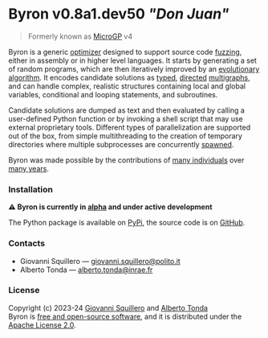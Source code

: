 # Byron v0.8a1.dev50 *"Don Juan"*

> Formerly known as [MicroGP](https://github.com/microgp) v4

Byron is a generic [optimizer](https://en.wikipedia.org/wiki/Engineering_optimization) designed to support source code [fuzzing](https://en.wikipedia.org/wiki/Fuzzing), either in assembly or in higher level languages. It starts by generating a set of random programs, which are then iteratively improved by an [evolutionary algorithm](https://cad-polito-it.github.io/byron/evolution). It encodes candidate solutions as [typed](https://rcor.me/papers/typed-graph-theory.pdf), [directed](https://en.wikipedia.org/wiki/Graph_(discrete_mathematics)#Directed_graph) [multigraphs](https://en.wikipedia.org/wiki/Multigraph), and can handle complex, realistic structures containing local and global variables, conditional and looping statements, and subroutines.

Candidate solutions are dumped as text and then evaluated by calling a user-defined Python function or by invoking a shell script that may use external proprietary tools. Different types of parallelization are supported out of the box, from simple multithreading to the creation of temporary directories where multiple subprocesses are concurrently [spawned](https://en.wikipedia.org/wiki/Spawn_(computing)).

Byron was made possible by the contributions of [many individuals](contributors) over [many years](history). 

### Installation

**⚠️ Byron is currently in [alpha](https://en.wikipedia.org/wiki/Software_release_life_cycle#Alpha) and under active development**

The Python package is available on [PyPi](https://pypi.org/project/byron/), the source code is on [GitHub](https://github.com/cad-polito-it/byron).

### Contacts

* Giovanni Squillero — <giovanni.squillero@polito.it>
* Alberto Tonda — <alberto.tonda@inrae.fr>

### License

Copyright (c) 2023-24 [Giovanni Squillero](https://github.com/squillero) and [Alberto Tonda](https://github.com/albertotonda/)  
Byron is [free and open-source software](https://en.wikipedia.org/wiki/Free_and_open-source_software), and it is distributed under the [Apache License 2.0](https://opensource.org/license/apache-2-0/).

